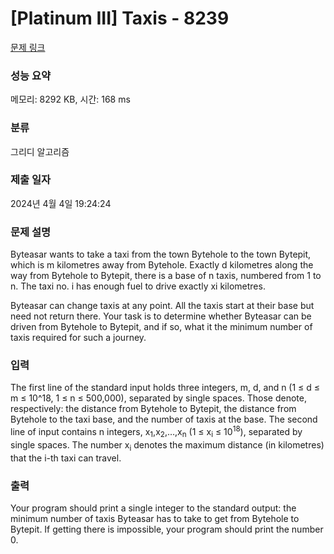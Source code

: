 # [Platinum III] Taxis - 8239 

[문제 링크](https://www.acmicpc.net/problem/8239) 

### 성능 요약

메모리: 8292 KB, 시간: 168 ms

### 분류

그리디 알고리즘

### 제출 일자

2024년 4월 4일 19:24:24

### 문제 설명

<p>Byteasar wants to take a taxi from the town Bytehole to the town Bytepit, which is m kilometres away from Bytehole. Exactly d kilometres along the way from Bytehole to Bytepit, there is a base of n taxis, numbered from 1 to n. The taxi no. i has enough fuel to drive exactly xi kilometres.</p>

<p>Byteasar can change taxis at any point. All the taxis start at their base but need not return there. Your task is to determine whether Byteasar can be driven from Bytehole to Bytepit, and if so, what it the minimum number of taxis required for such a journey.</p>

### 입력 

 <p>The first line of the standard input holds three integers, m, d, and n (1 ≤ d ≤ m ≤ 10^18, 1 ≤ n ≤ 500,000), separated by single spaces. Those denote, respectively: the distance from Bytehole to Bytepit, the distance from Bytehole to the taxi base, and the number of taxis at the base. The second line of input contains n integers, x<sub>1</sub>,x<sub>2</sub>,…,x<sub>n</sub> (1 ≤ x<sub>i</sub> ≤ 10<sup>18</sup>), separated by single spaces. The number x<sub>i</sub> denotes the maximum distance (in kilometres) that the  i-th taxi can travel.</p>

### 출력 

 <p>Your program should print a single integer to the standard output: the minimum number of taxis Byteasar has to take to get from Bytehole to Bytepit. If getting there is impossible, your program should print the number 0.</p>

